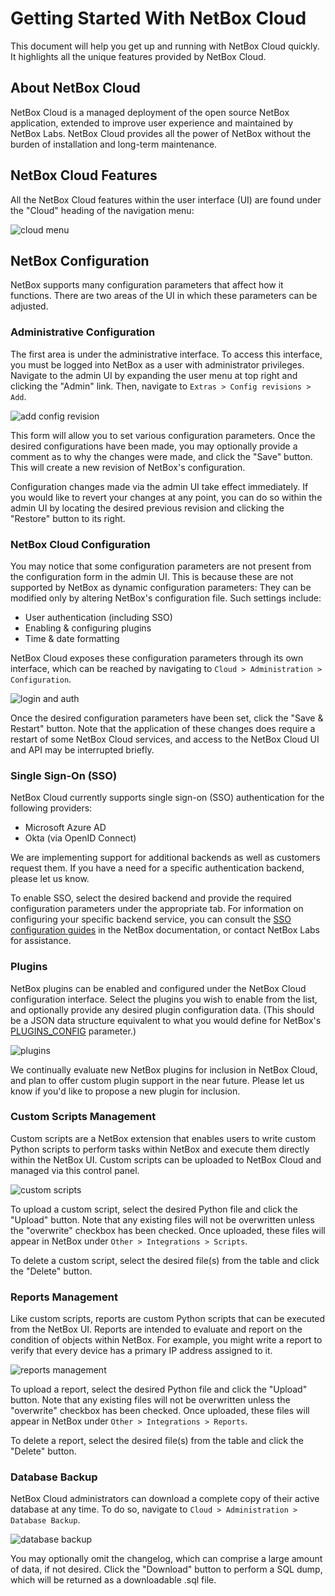 # Getting Started With NetBox Cloud

This document will help you get up and running with NetBox Cloud quickly. It highlights all the unique features provided by NetBox Cloud.

## About NetBox Cloud
NetBox Cloud is a managed deployment of the open source NetBox application, extended to improve user experience and maintained by NetBox Labs. NetBox Cloud provides all the power of NetBox without the burden of installation and long-term maintenance.

## NetBox Cloud Features
All the NetBox Cloud features within the user interface (UI) are found under the "Cloud" heading of the navigation menu:

![cloud menu](../images/getting_started/cloud_nav_menu.png) 

## NetBox Configuration
NetBox supports many configuration parameters that affect how it functions. There are two areas of the UI in which these parameters can be adjusted.

### Administrative Configuration
The first area is under the administrative interface. To access this interface, you must be logged into NetBox as a user with administrator privileges. Navigate to the admin UI by expanding the user menu at top right and clicking the "Admin" link. Then, navigate to `Extras > Config revisions > Add`.

![add config revision](../images/getting_started/add_config_revision.png) 

This form will allow you to set various configuration parameters. Once the desired configurations have been made, you may optionally provide a comment as to why the changes were made, and click the "Save" button. This will create a new revision of NetBox's configuration.

Configuration changes made via the admin UI take effect immediately. If you would like to revert your changes at any point, you can do so within the admin UI by locating the desired previous revision and clicking the "Restore" button to its right.

### NetBox Cloud Configuration
You may notice that some configuration parameters are not present from the configuration form in the admin UI. This is because these are not supported by NetBox as dynamic configuration parameters: They can be modified only by altering NetBox's configuration file. Such settings include:
- User authentication (including SSO)
- Enabling & configuring plugins
- Time & date formatting

NetBox Cloud exposes these configuration parameters through its own interface, which can be reached by navigating to `Cloud > Administration > Configuration`.

![login and auth](../images/getting_started/login_auth.png) 

Once the desired configuration parameters have been set, click the "Save & Restart" button. Note that the application of these changes does require a restart of some NetBox Cloud services, and access to the NetBox Cloud UI and API may be interrupted briefly.

### Single Sign-On (SSO)
NetBox Cloud currently supports single sign-on (SSO) authentication for the following providers:

- Microsoft Azure AD
- Okta (via OpenID Connect)

We are implementing support for additional backends as well as customers request them. If you have a need for a specific authentication backend, please let us know.

To enable SSO, select the desired backend and provide the required configuration parameters under the appropriate tab. For information on configuring your specific backend service, you can consult the [SSO configuration guides](https://docs.netbox.dev/en/stable/administration/authentication/overview/) in the NetBox documentation, or contact NetBox Labs for assistance.

### Plugins
NetBox plugins can be enabled and configured under the NetBox Cloud configuration interface. Select the plugins you wish to enable from the list, and optionally provide any desired plugin
configuration data. (This should be a JSON data structure equivalent to what you would define for NetBox's [PLUGINS_CONFIG](https://docs.netbox.dev/en/stable/plugins/) parameter.)

![plugins](../images/getting_started/plugins.png)

We continually evaluate new NetBox plugins for inclusion in NetBox Cloud, and plan to offer custom plugin support in the near future. Please let us know if you'd like to propose a new plugin for inclusion.

### Custom Scripts Management
Custom scripts are a NetBox extension that enables users to write custom Python scripts to perform tasks within NetBox and execute them directly within the NetBox UI. Custom scripts can be uploaded to NetBox Cloud and managed via this control panel.

![custom scripts](../images/getting_started/custom_scripts.png)

To upload a custom script, select the desired Python file and click the "Upload" button. Note that any existing files will not be overwritten unless the "overwrite" checkbox has been checked. Once uploaded, these files will appear in NetBox under `Other > Integrations > Scripts`.

To delete a custom script, select the desired file(s) from the table and click the "Delete" button.

### Reports Management
Like custom scripts, reports are custom Python scripts that can be executed from the NetBox UI. Reports are intended to evaluate and report on the condition of objects within NetBox. For example, you might write a report to verify that every device has a primary IP address assigned to it.

![reports management](../images/getting_started/reports_management.png)

To upload a report, select the desired Python file and click the "Upload" button. Note that any existing files will not be overwritten unless the "overwrite" checkbox has been checked. Once uploaded, these files will appear in NetBox under `Other > Integrations > Reports`.

To delete a report, select the desired file(s) from the table and click the "Delete" button.

### Database Backup
NetBox Cloud administrators can download a complete copy of their active database at any time. To do so, navigate to `Cloud > Administration > Database Backup`.

![database backup](../images/getting_started/database_backup.png)

You may optionally omit the changelog, which can comprise a large amount of data, if not desired. Click the "Download" button to perform a SQL dump, which will be returned as a downloadable .sql file.
